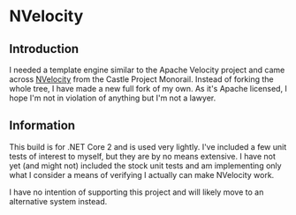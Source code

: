 # NVelocity

## Introduction

I needed a template engine similar to the Apache Velocity project and came across [NVelocity](https://github.com/castleproject/MonoRail) from
the Castle Project Monorail. Instead of forking the whole tree, I have made a new full fork of my own. As it's Apache licensed,
I hope I'm not in violation of anything but I'm not a lawyer.

## Information

This build is for .NET Core 2 and is used very lightly. I've included a few unit tests of interest to myself, but they are by
no means extensive. I have not yet (and might not) included the stock unit tests and am implementing only what I consider
a means of verifying I actually can make NVelocity work.

I have no intention of supporting this project and will likely move to an alternative system instead.

